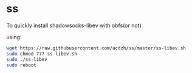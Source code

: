 # ss

To quickly install shadowsocks-libev with obfs(or not)

using:

```sh
wget https://raw.githubusercontent.com/acdzh/ss/master/ss-libev.sh
sudo chmod 777 ss-libev.sh
sudo ./ss-libev
sudo reboot
```
